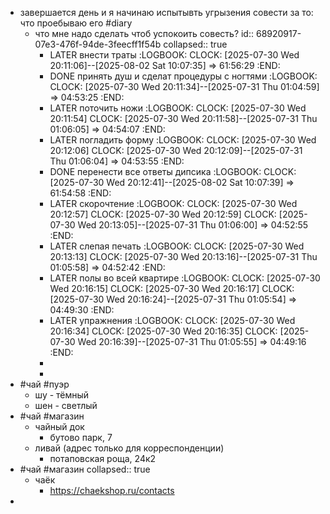- завершается день и я начинаю испытывть угрызения совести за то: что проебываю его #diary
	- что мне надо сделать чтоб успокоить совесть?
	  id:: 68920917-07e3-476f-94de-3feecff1f54b
	  collapsed:: true
		- LATER внести траты 
		  :LOGBOOK:
		  CLOCK: [2025-07-30 Wed 20:11:06]--[2025-08-02 Sat 10:07:35] =>  61:56:29
		  :END:
		- DONE принять душ и сделат процедуры с ногтями 
		  :LOGBOOK:
		  CLOCK: [2025-07-30 Wed 20:11:34]--[2025-07-31 Thu 01:04:59] =>  04:53:25
		  :END:
		- LATER поточить ножи
		  :LOGBOOK:
		  CLOCK: [2025-07-30 Wed 20:11:54]
		  CLOCK: [2025-07-30 Wed 20:11:58]--[2025-07-31 Thu 01:06:05] =>  04:54:07
		  :END:
		- LATER погладить форму
		  :LOGBOOK:
		  CLOCK: [2025-07-30 Wed 20:12:06]
		  CLOCK: [2025-07-30 Wed 20:12:09]--[2025-07-31 Thu 01:06:04] =>  04:53:55
		  :END:
		- DONE перенести все ответы дипсика
		  :LOGBOOK:
		  CLOCK: [2025-07-30 Wed 20:12:41]--[2025-08-02 Sat 10:07:39] =>  61:54:58
		  :END:
		- LATER скорочтение
		  :LOGBOOK:
		  CLOCK: [2025-07-30 Wed 20:12:57]
		  CLOCK: [2025-07-30 Wed 20:12:59]
		  CLOCK: [2025-07-30 Wed 20:13:05]--[2025-07-31 Thu 01:06:00] =>  04:52:55
		  :END:
		- LATER слепая печать
		  :LOGBOOK:
		  CLOCK: [2025-07-30 Wed 20:13:13]
		  CLOCK: [2025-07-30 Wed 20:13:16]--[2025-07-31 Thu 01:05:58] =>  04:52:42
		  :END:
		- LATER полы во всей квартире
		  :LOGBOOK:
		  CLOCK: [2025-07-30 Wed 20:16:15]
		  CLOCK: [2025-07-30 Wed 20:16:17]
		  CLOCK: [2025-07-30 Wed 20:16:24]--[2025-07-31 Thu 01:05:54] =>  04:49:30
		  :END:
		- LATER упражнения
		  :LOGBOOK:
		  CLOCK: [2025-07-30 Wed 20:16:34]
		  CLOCK: [2025-07-30 Wed 20:16:35]
		  CLOCK: [2025-07-30 Wed 20:16:39]--[2025-07-31 Thu 01:05:55] =>  04:49:16
		  :END:
		-
		-
- #чай #пуэр
	- шу - тёмный
	- шен - светлый
- #чай #магазин
	- чайный док
		- бутово парк, 7
	- ливай (адрес только для корреспонденции)
		- потаповская роща, 24к2
- #чай #магазин
  collapsed:: true
	- чаёк
		- https://chaekshop.ru/contacts
-